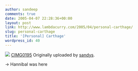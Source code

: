 ```yaml
---
author: sandeep
comments: true
date: 2005-04-07 22:28:36+00:00
layout: post
link: http://www.lambdacurry.com/2005/04/personal-carthage/
slug: personal-carthage
title: '[Personal] Carthage'
wordpress_id: 40
---
```


[![](http://photos7.flickr.com/7961019_e2db679803_m.jpg)](http://www.flickr.com/photos/sandys/7961019/)
[CIMG0195](http://www.flickr.com/photos/sandys/7961019/) 
Originally uploaded by [sandys](http://www.flickr.com/people/sandys/).  


-> Hannibal was here 
